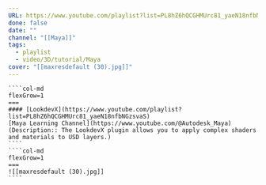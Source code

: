 ```yaml
---
URL: https://www.youtube.com/playlist?list=PL8hZ6hQCGHMUrc81_yaeN18nfbNGzsvaS
done: false
date: ""
channel: "[[Maya]]"
tags:
  - playlist
  - video/3D/tutorial/Maya
cover: "[[maxresdefault (30).jpg]]"
---
```

`````col
````col-md
flexGrow=1
===
#### [LookdevX](https://www.youtube.com/playlist?list=PL8hZ6hQCGHMUrc81_yaeN18nfbNGzsvaS)
[Maya Learning Channel](https://www.youtube.com/@Autodesk_Maya)
(Description:: The LookdevX plugin allows you to apply complex shaders and materials to USD layers.)
````
````col-md
flexGrow=1
===
![[maxresdefault (30).jpg]]
````
`````

